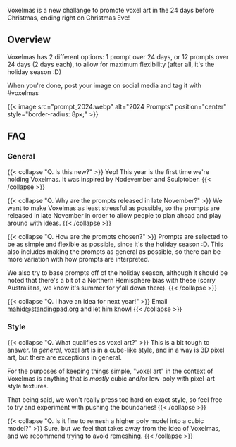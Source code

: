 Voxelmas is a new challange to promote voxel art in the 24 days before Christmas, ending
right on Christmas Eve!

## Overview

Voxelmas has 2 different options: 1 prompt over 24 days, or 12 prompts over 24 days
(2 days each), to allow for maximum flexibility (after all, it's the holiday season
:D)

When you're done, post your image on social media and tag it with #voxelmas

{{< image src="prompt_2024.webp" alt="2024 Prompts" position="center" style="border-radius: 8px;" >}}

## FAQ

### General

{{< collapse "Q. Is this new?" >}}
Yep! This year is the first time we're holding Voxelmas. It was inspired by Nodevember
and Sculptober.
{{< /collapse >}}

{{< collapse "Q. Why are the prompts released in late November?" >}}
We want to make Voxelmas as least stressful as possible, so the prompts are released
in late November in order to allow people to plan ahead and play around with ideas.
{{< /collapse >}}

{{< collapse "Q. How are the prompts chosen?" >}}
Prompts are selected to be as simple and flexible as possible, since it's the holiday
season :D. This also includes making the prompts as general as possible, so there
can be more variation with how prompts are interpreted.

We also try to base prompts off of the holiday season, although it should
be noted that there's a bit of a Northern Hemisphere bias with these (sorry Australians,
we know it's summer for y'all down there).
{{< /collapse >}}

{{< collapse "Q. I have an idea for next year!" >}}
Email [mahid@standingpad.org](mailto:mahid@standingpad.org) and let him know!
{{< /collapse >}}

### Style

{{< collapse "Q. What qualifies as voxel art?" >}}
This is a bit tough to answer. *In general*, voxel art is in a cube-like style, and
in a way is 3D pixel art, but there are exceptions in general.

For the purposes of keeping things simple, "voxel art" in the context of Voxelmas
is anything that is *mostly* cubic and/or low-poly with pixel-art style textures.

That being said, we won't really press too hard on exact style, so feel free to try
and experiment with pushing the boundaries!
{{< /collapse >}}

{{< collapse "Q. Is it fine to remesh a higher poly model into a cubic model?" >}}
Sure, but we feel that takes away from the idea of Voxelmas, and we recommend trying
to avoid remeshing.
{{< /collapse >}}
